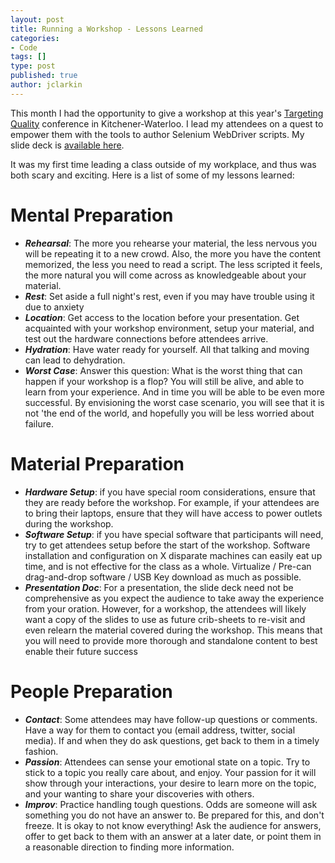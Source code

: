 ```yaml
---
layout: post
title: Running a Workshop - Lessons Learned
categories:
- Code
tags: []
type: post
published: true
author: jclarkin 
---
```


This month I had the opportunity to give a workshop at this year's [Targeting Quality](http://kwsqa.org/conference/) conference in Kitchener-Waterloo. I lead my attendees on a quest to empower them with the tools to author Selenium WebDriver scripts. My slide deck is [available here](https://speakerdeck.com/jclarkin/automating-the-web-an-intro-to-selenium).

It was my first time leading a class outside of my workplace, and thus was both scary and exciting. Here is a list of some of my lessons learned:

# Mental Preparation

* ***Rehearsal***: The more you rehearse your material, the less nervous you will be repeating it to a new crowd. Also, the more you have the content memorized, the less you need to read a script. The less scripted it feels, the more natural you will come across as knowledgeable about your material.
* ***Rest***: Set aside a full night's rest, even if you may have trouble using it due to anxiety
* ***Location***: Get access to the location before your presentation. Get acquainted with your workshop environment, setup your material, and test out the hardware connections before attendees arrive.
* ***Hydration***: Have water ready for yourself. All that talking and moving can lead to dehydration.
* ***Worst Case***: Answer this question: What is the worst thing that can happen if your workshop is a flop? You will still be alive, and able to learn from your experience. And in time you will be able to be even more successful. By envisioning the worst case scenario, you will see that it is not 'the end of the world, and hopefully you will be less worried about failure.

# Material Preparation

* ***Hardware Setup***: if you have special room considerations, ensure that they are ready before the workshop. For example, if your attendees are to bring their laptops, ensure that they will have access to power outlets during the workshop.
* ***Software Setup***: if you have special software that participants will need, try to get attendees setup before the start of the workshop. Software installation and configuration on X disparate machines can easily eat up time, and is not effective for the class as a whole. Virtualize / Pre-can drag-and-drop software / USB Key download as much as possible.
* ***Presentation Doc***: For a presentation, the slide deck need not be comprehensive as you expect the audience to take away the experience from your oration. However, for a workshop, the attendees will likely want a copy of the slides to use as future crib-sheets to re-visit and even relearn the material covered during the workshop. This means that you will need to provide more thorough and standalone content to best enable their future success

# People Preparation

* ***Contact***: Some attendees may have follow-up questions or comments. Have a way for them to contact you (email address, twitter, social media). If and when they do ask questions, get back to them in a timely fashion.
* ***Passion***: Attendees can sense your emotional state on a topic. Try to stick to a topic you really care about, and enjoy. Your passion for it will show through your interactions, your desire to learn more on the topic, and your wanting to share your discoveries with others.
* ***Improv***: Practice handling tough questions. Odds are someone will ask something you do not have an answer to. Be prepared for this, and don't freeze. It is okay to not know everything! Ask the audience for answers, offer to get back to them with an answer at a later date, or point them in a reasonable direction to finding more information.

